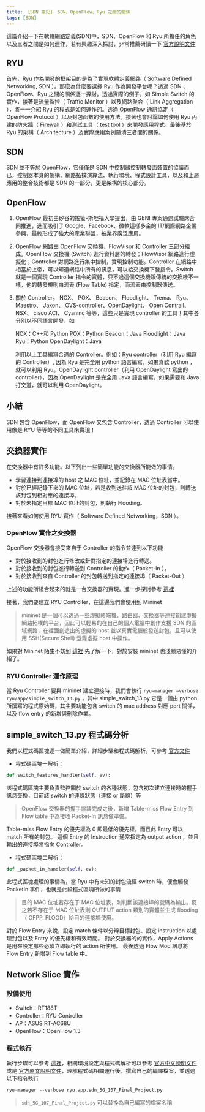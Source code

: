 ```yaml
---
title: 【SDN 筆記】 SDN、OpenFlow、Ryu 之間的關係
tags: [SDN]
---
```

這篇介紹一下在軟體網路定義(SDN)中，SDN、OpenFlow 和 Ryu 所擔任的角色以及三者之間是如何運作，若有興趣深入探討，非常推薦研讀一下 [官方說明文件]([https://link](https://osrg.github.io/ryu-book/zh_tw/html/switching_hub.html#ryu))

## RYU

首先，Ryu 作為開發的框架目的是為了實現軟體定義網路（ Software Defined Networking, SDN ）。那麼為什麼要選擇 Ryu 作為開發平台呢？透過 SDN 、OpenFlow、Ryu 之間的關係逐一探討。透過實際的例子，如 Simple Switch 的實作，接著是流量監控（ Traffic Monitor ）以及網路聚合（ Link Aggregation ），將一一介紹 Ryu 的程式是如何運作的。透過 OpenFlow 通訊協定（ OpenFlow Protocol ）以及封包函數的使用方法。接著也會討論如何使用 Ryu 內建的防火牆（ Firewall ）和測試工具（ test tool ）來開發應用程式。最後基於 Ryu 的架構（ Architecture ）及實際應用案例釐清三者間的關係。

## SDN

SDN 並不等於 OpenFlow，它僅僅是 SDN 中控制器控制轉發面裝置的協議而已，控制器本身的架構、網路拓撲演算法、執行環境、程式設計工具，以及和上層應用的整合技術都是 SDN 的一部分，更是架構的核心部分。

## OpenFlow

1. OpenFlow 最初由矽谷的搖籃-斯坦福大學提出，由 GENI 專案通過試驗床合同推進，進而吸引了 Google、Facebook、微軟這樣多金的 IT/網際網路企業參與，最終形成了強大的產業聯盟，被業界廣泛應用。

2. OpenFlow 網路由 OpenFlow 交換機、FlowVisor 和 Controller 三部分組成。OpenFlow 交換機 (Switch) 進行資料層的轉發；FlowVisor 網路進行虛擬化；Controller 對網路進行集中控制，實現控制功能。Controller 在網路中相當於上帝，可以知道網路中所有的訊息，可以給交換機下發指令。Switch 就是一個實現 Controller 指令的實體，只不過這個交換機跟傳統的交換機不一樣，他的轉發規則由流表 (Flow Table) 指定，而流表由控制器傳送。

3. 關於 Controller。 NOX、 POX、 Beacon、 Floodlight、 Trema、 Ryu、 Maestro、 Jaxon、 OVS-controller、OpenDaylight、 Open Contrail、 NSX、 cisco ACI、 Cyaninc 等等，這些只是實現 controller 的工具！其中各分別以不同語言開發，如

    NOX：C++和 Python
    POX：Python
    Beacon：Java
    Floodlight：Java
    Ryu：Python
    OpenDaylight：Java

    利用以上工具編寫合適的 Controller。例如：Ryu controller（利用 Ryu 編寫的 Controller）, 因為 Ryu 是完全用 python 語言編寫，如果喜歡 python ，就可以利用 Ryu。OpenDaylight controller（利用 OpenDaylight 寫出的 controller），因為 OpenDaylight 是完全用 Java 語言編寫，如果需要和 Java 打交道，就可以利用 OpenDaylight。

## 小結

SDN 包含 OpenFlow，而 OpenFlow 又包含 Controller，透過 Controller 可以使用像是 RYU 等等的不同工具來實現！

## 交換器實作

在交換器中有許多功能。以下列出一些簡單功能的交換器所能做的事情。

* 學習連接到連接埠的 host 之 MAC 位址，並記錄在 MAC 位址表當中。
* 對於已經記錄下來的 MAC 位址，若是收到送往該 MAC 位址的封包，則轉送該封包到相對應的連接埠。
* 對於未指定目標 MAC 位址的封包，則執行 Flooding。

接著來看如何使用 RYU 實作（ Software Defined Networking，SDN ）。

### OpenFlow 實作之交換器

OpenFlow 交換器會接受來自于 Controller 的指令並達到以下功能

* 對於接收到的封包進行修改或針對指定的連接埠進行轉送。
* 對於接收到的封包進行轉送到 Controller 的動作（ Packet-In ）。
* 對於接收到來自 Controller 的封包轉送到指定的連接埠（ Packet-Out ）

上述的功能所組合起來的就是一台交換器的實現。進一步探討參考 [這裡](https://osrg.github.io/ryu-book/zh_tw/html/switching_hub.html#ryu)

接著，我們要建立 RYU Controller，在這邊我們會使用到 Mininet

> mininet 是一個可以透過一些虛擬終端機、路由器、交換器等連接創建虛擬網路拓樸的平台，因此可以輕易的在自己的個人電腦中創作支援 SDN 的區域網路，在裡面創造出的虛擬的 host 並以真實電腦般發送封包，且可以使用 SSH(Secure Shell) 登錄虛擬 host 中操作。

如果對 Mininet 陌生不妨到 [這裡](https://ithelp.ithome.com.tw/articles/10197633) 先了解一下，對於安裝 mininet 也淺顯易懂的介紹了。

### RYU Controller 運作原理

當 Ryu Controller 要與 mininet 建立連接時，我們會執行 `ryu-manager –verbose ryu/app/simple_switch_13.py` ，其中 simple_switch_13.py 它是一個由 python 所撰寫的程式原始碼，其主要功能包含 switch 的 mac address 對應 port 關係，以及 flow entry 的新增與刪除作業。

## simple_switch_13.py 程式碼分析

我們以程式碼區塊逐一做簡單介紹，詳細步驟和程式碼解析，可參考 [官方文件](https://osrg.github.io/ryu-book/zh_tw/html/switching_hub.html#ryu)

* 程式碼區塊一解析：

``` python
def switch_features_handler(self, ev):
```

該程式碼區塊主要負責監控關於 switch 的各種狀態，包含初次建立連接時的握手訊息交換，目前該 switch 的連線狀態（連接 or 斷線）等

> OpenFlow 交換器的握手協議完成之後，新增 Table-miss Flow Entry 到 Flow table 中為接收 Packet-In 訊息做準備。

Table-miss Flow Entry 的優先權為 0 即最低的優先權，而且此 Entry 可以 match 所有的封包。 這個 Entry 的 Instruction 通常指定為 output action ，並且輸出的連接埠將指向 Controller。

* 程式碼區塊二解析：

``` python
def _packet_in_handler(self, ev):
```

此程式區塊處理的事情為，當 Ryu 中有未知的封包流經 switch 時，便會觸發 PacketIn 事件，也就是此段程式區塊所做的事情

> 目的 MAC 位址若存在于 MAC 位址表，則判斷該連接埠的號碼為輸出。反之若不存在于 MAC 位址表則 OUTPUT action 類別的實體並生成 flooding（ OFPP_FLOOD）給目的連接埠使用。

對於 Flow Entry 來說，設定 match 條件以分辨目標封包、設定 instruction 以處理封包以及 Entry 的優先權和有效時間。
對於交換器的的實作，Apply Actions 是用來設定那些必須立即執行的 action 所使用。
最後透過 Flow Mod 訊息將 Flow Entry 新增到 Flow table 中。

## Network Slice 實作

### 設備使用

* Switch：RT188T
* Controller：RYU Controller
* AP：ASUS RT-AC68U
* OpenFlow：OpenFlow 1.3

### 程式執行

執行步驟可以參考 [這裡](https://github.com/joechang0113/sdn_demo)，相關環境設定與程式碼解析可以參考 [官方中文說明文件](https://osrg.github.io/ryu-book/zh_tw/html/switching_hub.html#id5) 或是 [官方原文說明文件](https://ryu.readthedocs.io/en/latest/ryu_app_api.html)，理解程式碼相關運行後，撰寫自己的編譯檔案，並透過以下指令執行

``` python
ryu-manager --verbose ryu.app.sdn_5G_107_Final_Project.py
```

> `sdn_5G_107_Final_Project.py` 可以替換為自己編寫的檔案名稱
